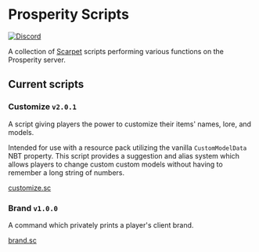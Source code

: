 # Prosperity Scripts

[![Discord](https://img.shields.io/discord/844449121376534558?color=%235865F2&label=discord&logo=discord&logoColor=white)](https://discord.gg/rC38tvFSEU/)

A collection of [Scarpet](https://github.com/gnembon/fabric-carpet/blob/master/docs/scarpet/Documentation.md) scripts performing various functions on the Prosperity server.

## Current scripts

### Customize `v2.0.1`

A script giving players the power to customize their items' names, lore, and models.

Intended for use with a resource pack utilizing the vanilla `CustomModelData` NBT property. This script provides a suggestion and alias system which allows players to change custom custom models without having to remember a long string of numbers.

[customize.sc](https://github.com/ProsperityMC/Prosperity-Scripts/blob/main/utilities/customize.sc)

### Brand `v1.0.0`

A command which privately prints a player's client brand.

[brand.sc](https://github.com/ProsperityMC/Prosperity-Scripts/blob/main/admin/brand.sc)
